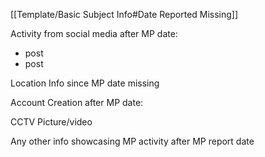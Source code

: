 [[Template/Basic Subject Info#Date Reported Missing]]

Activity from social media after MP date:
- post
- post

Location Info since MP date missing

Account Creation after MP date:

CCTV Picture/video 

Any other info showcasing MP activity after MP report date